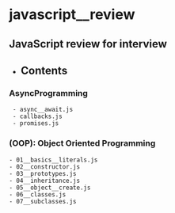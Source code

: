# javascript\_\_review

## JavaScript review for interview

- ## Contents

### AsyncProgramming

```
 - async__await.js
 - callbacks.js
 - promises.js
```

### (OOP): Object Oriented Programming

```
- 01__basics__literals.js
- 02__constructor.js
- 03__prototypes.js
- 04__inheritance.js
- 05__object__create.js
- 06__classes.js
- 07__subclasses.js
```
